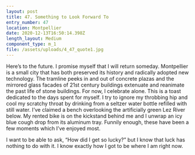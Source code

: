 ```yaml
---
layout: post
title: 47. Something to Look Forward To
entry_number: 47
location: Montpellier
date: 2020-12-13T16:50:14.398Z
length_layout: Medium
component_type: m_1
file: /assets/uploads/4_47_quote1.jpg
---
```

Here’s to the future. I promise myself that I will return someday. Montpellier is a small city that has both preserved its history and radically adopted new technology. The tramline peeks in and out of concrete plazas and the mirrored glass facades of 21st century buildings extenuate and reanimate the past life of stone buildings. For now, I celebrate alone. This is a toast dedicated to the days spent for myself. I try to ignore my throbbing hip and cool my scratchy throat by drinking from a seltzer water bottle refilled with still water. I’ve claimed a bench overlooking the artificially green Lez River below. My rented bike is on the kickstand behind me and I unwrap an icy blue cough drop from its aluminum tray. Funnily enough, these have been a few moments which I’ve enjoyed most.
 
I want to be able to ask, “How did I get so lucky?” but I know that luck has nothing to do with it. I know exactly how I got to be where I am right now.
